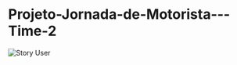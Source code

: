 # Projeto-Jornada-de-Motorista---Time-2

![Story User](https://github.com/LeticiaSan/Projeto-Jornada-de-Motorista---Time-2/blob/master/Story%20cards.jpg?raw=true)
